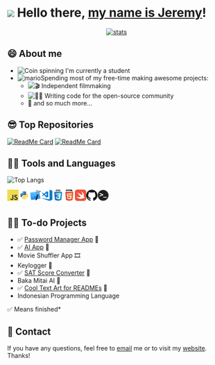 # <img src="https://media.giphy.com/media/hvRJCLFzcasrR4ia7z/giphy.gif" width="40px"> Hello there, [my name is Jeremy](https://jeremygautama.github.io)!
<p align="center">
  <a href="https://github-readme-stats.vercel.app/api?username=jeremygautama&bg_color=30,e96443,904e95&title_color=fff&text_color=fff">
    <img src="https://github-readme-stats.vercel.app/api?username=jeremygautama&bg_color=30,e96443,904e95&title_color=fff&text_color=fff" width="1000" alt="stats">
  </a>
</p>

<!-- Big Sign INT., CUT TO:
<p align="center">
  <a href="https://raw.githubusercontent.com/jeremygautama/jeremygautama/master/thisisjeremy/thisisjeremy.png">
    <img src="https://raw.githubusercontent.com/jeremygautama/jeremygautama/master/thisisjeremy/thisisjeremy.png" width="900" alt="BigSign">
  </a>
</p>
---
-->

<!-- About Me origin
<img src="https://github.com/jeremygautama/jeremygautama/blob/master/thisisjeremy/thisisjeremy.png?raw=true" alt="nice" class="center" />
![](https://github.com/jeremygautama/jeremygautama/blob/master/thisisjeremy/thisisjeremy.png?raw=true) 
## 😄 About me 
I'm currently a student spending most of my free-time making awesome projects which varies from independent filmmaking to writing code for the open-source community.
-->

<!-- Github Stats origin
![j's github stats](https://github-readme-stats.vercel.app/api?username=jeremygautama&bg_color=30,e96443,904e95&title_color=fff&text_color=fff)
-->

## 😄 About me 
- <img src="https://github.com/jeremygautama/jeremygautama/blob/master/assets/coin.gif" width="20vw" alt="Coin spinning"/> I'm currently a student 
- <img src="https://github.com/jeremygautama/jeremygautama/blob/master/assets/mario.gif" width="20vw" alt="mario"/>Spending most of my free-time making awesome projects: 
  - <img src="https://github.com/jeremygautama/jeremygautama/blob/master/assets/slate.gif" width="20vw" alt="🎬"/> Independent filmmaking 
  - <img src="https://github.com/jeremygautama/jeremygautama/blob/master/assets/code.gif" width="20vw" alt="👨‍💻"/> Writing code for the open-source community
  - 🌱 and so much more...

<!-- look at the 𝔍𝔢𝔯𝔢𝔪𝔶
![𝔍𝔢𝔯𝔢𝔪𝔶's github stats](https://github-readme-stats.vercel.app/api?username=jeremygautama&show_icons=true&theme=vue)
-->

## 😎 Top Repositories
[![ReadMe Card](https://github-readme-stats.vercel.app/api/pin/?username=jeremygautama&repo=Keepwords)](https://github.com/jeremygautama/Keepwords)
[![ReadMe Card](https://github-readme-stats.vercel.app/api/pin/?username=jeremygautama&repo=Shark-AI)](https://github.com/jeremygautama/Shark-Ai)

## 🔨🙊 Tools and Languages
![Top Langs](https://github-readme-stats.vercel.app/api/top-langs/?username=jeremygautama&layout=compact)

<img align="left" alt="JavaScript" width="26px" src="https://raw.githubusercontent.com/github/explore/80688e429a7d4ef2fca1e82350fe8e3517d3494d/topics/javascript/javascript.png" />
<img align="left" alt="Python" width="26px" src="https://raw.githubusercontent.com/github/explore/80688e429a7d4ef2fca1e82350fe8e3517d3494d/topics/python/python.png" />
<img align="left" alt="Xcode" width="26px" src="https://raw.githubusercontent.com/github/explore/80688e429a7d4ef2fca1e82350fe8e3517d3494d/topics/xcode/xcode.png" />
<img align="left" alt="Visual Studio Code" width="26px" src="https://raw.githubusercontent.com/github/explore/80688e429a7d4ef2fca1e82350fe8e3517d3494d/topics/visual-studio-code/visual-studio-code.png" />
<img align="left" alt="CSS3" width="26px" src="https://raw.githubusercontent.com/github/explore/80688e429a7d4ef2fca1e82350fe8e3517d3494d/topics/css/css.png" />
<img align="left" alt="HTML5" width="26px" src="https://raw.githubusercontent.com/github/explore/80688e429a7d4ef2fca1e82350fe8e3517d3494d/topics/html/html.png" />
<img align="left" alt="Swift" width="26px" src="https://raw.githubusercontent.com/github/explore/80688e429a7d4ef2fca1e82350fe8e3517d3494d/topics/swift/swift.png" />
<img align="left" alt="GitHub" width="26px" src="https://raw.githubusercontent.com/github/explore/78df643247d429f6cc873026c0622819ad797942/topics/github/github.png" />
<img align="left" alt="Terminal" width="26px" src="https://raw.githubusercontent.com/github/explore/80688e429a7d4ef2fca1e82350fe8e3517d3494d/topics/terminal/terminal.png" />

<br />
<br />

## 🤘✅ To-do Projects
- ✅ [Password Manager App](https://github.com/jeremygautama/Keepwords) 🔐
- ✅ [AI App](https://github.com/jeremygautama/Shark-Ai) 🚀
- Movie Shuffler App 🎞
- Keylogger 🔐
- ✅ [SAT Score Converter](https://github.com/jeremygautama/SAT-Raw-Score-Converter) 📝
- Baka Mitai AI 👤
- ✅ [Cool Text Art for READMEs](https://github.com/jeremygautama/Text-Art) 📄
- Indonesian Programming Language

✅ Means finished*

## 🥨 Contact
If you have any questions, feel free to [email](mailto:mail.jeremygautama@gmail.com) me or to visit my [website](https://jeremygautama.github.io). Thanks!
